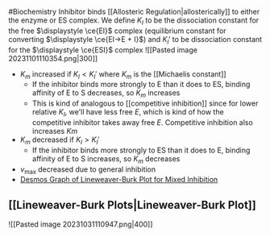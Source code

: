 #Biochemistry 
Inhibitor binds [[Allosteric Regulation|allosterically]] to either the enzyme or ES complex. We define $\displaystyle K_{I}$ to be the dissociation constant for the free $\displaystyle \ce{EI}$ complex (equilibrium constant for converting $\displaystyle \ce{EI->E + I}$) and $\displaystyle K_{I}'$ to be dissociation constant for the $\displaystyle \ce{ESI}$ complex
![[Pasted image 20231101110354.png|300]]
* $\displaystyle K_{m}$ increased if $\displaystyle K_{I}<K_{I}'$ where $\displaystyle K_{m}$ is the [[Michaelis constant]]
	* If the inhibitor binds more strongly to E than it does to ES, binding affinity of E to S decreases, so $\displaystyle K_{m}$ increases
	* This is kind of analogous to [[competitive inhibition]] since for lower relative $\displaystyle K_{I}$, we'll have less free $\displaystyle E$, which is kind of how the competitive inhibitor takes away free $\displaystyle E$. Competitive inhibition also increases $\displaystyle Km$
* $\displaystyle K_{m}$ decreased if $\displaystyle K_{I}>K_{I}'$
	* If the inhibitor binds more strongly to ES than it does to E, binding affinity of E to S increases, so $\displaystyle K_{m}$ decreases
* $\displaystyle v_{\text{max}}$ decreased due to general inhibition
* [Desmos Graph of Lineweaver-Burk Plot for Mixed Inhibition](https://www.desmos.com/calculator/0dttqhlvum)
## [[Lineweaver-Burk Plots|Lineweaver-Burk Plot]]

![[Pasted image 20231031110947.png|400]]